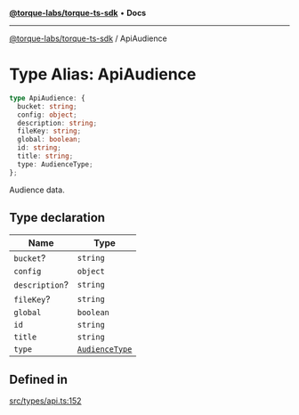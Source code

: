 [**@torque-labs/torque-ts-sdk**](../README.md) • **Docs**

***

[@torque-labs/torque-ts-sdk](../README.md) / ApiAudience

# Type Alias: ApiAudience

```ts
type ApiAudience: {
  bucket: string;
  config: object;
  description: string;
  fileKey: string;
  global: boolean;
  id: string;
  title: string;
  type: AudienceType;
};
```

Audience data.

## Type declaration

| Name | Type |
| ------ | ------ |
| `bucket`? | `string` |
| `config` | `object` |
| `description`? | `string` |
| `fileKey`? | `string` |
| `global` | `boolean` |
| `id` | `string` |
| `title` | `string` |
| `type` | [`AudienceType`](../enumerations/AudienceType.md) |

## Defined in

[src/types/api.ts:152](https://github.com/torque-labs/torque-ts-sdk/blob/a30afeab92cb119627ec542f4c8aff2dd9faf383/src/types/api.ts#L152)
